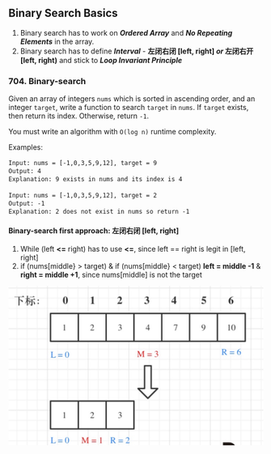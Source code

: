 ## Binary Search Basics

1. Binary search has to work on _**Ordered Array**_ and _**No Repeating Elements**_ in the array. 
2. Binary search has to define _**Interval**_ - **左闭右闭 [left, right] _or_ 左闭右开 [left, right)** and stick to _**Loop Invariant Principle**_

### 704. Binary-search

Given an array of integers `nums` which is sorted in ascending order, and an integer `target`, write a function to search `target` in `nums`. If `target` exists, then return its index. Otherwise, return `-1`.

You must write an algorithm with `O(log n)` runtime complexity.

Examples:

```
Input: nums = [-1,0,3,5,9,12], target = 9
Output: 4
Explanation: 9 exists in nums and its index is 4

Input: nums = [-1,0,3,5,9,12], target = 2
Output: -1
Explanation: 2 does not exist in nums so return -1
```

#### Binary-search first approach: 左闭右闭 [left, right]

1. While (left **<=** right) has to use **<=**, since left == right is legit in [left, right]
2. if (nums[middle} > target) & if (nums[middle} < target) **left = middle -1** & **right = middle +1**, since nums[middle] is not the target

<!-- ![binary-search_closed_interval](./post_img/binary-search_closed_interval.jpg){ width=50% height = 50%} -->

<p align="center" width="50%" height="50%">
    <img src="./post_img/binary-search_closed_interval.jpg">
</p>



















